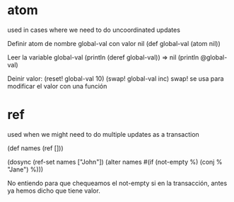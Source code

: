 # atom
used in cases where we need to do uncoordinated updates 

Definir atom de nombre global-val con valor nil
(def global-val (atom nil))

Leer la variable global-val
(println (deref global-val)) => nil
(println @global-val)

Deinir valor:
(reset! global-val 10)
(swap! global-val inc)
  swap! se usa para modificar el valor con una función



# ref
used when we might need to do multiple updates as a transaction

(def names (ref []))

(dosync
  (ref-set names ["John"])
  (alter names #(if (not-empty %)
                  (conj % "Jane") %)))

No entiendo para que chequeamos el not-empty si en la transacción, antes ya hemos dicho que tiene valor.

